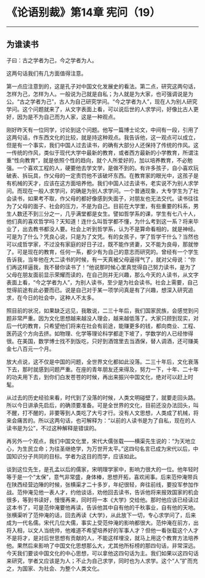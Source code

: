 # 《论语别裁》第14章 宪问（19）

------

## 为谁读书

子曰：古之学者为己，今之学者为人。

这两句话我们有几方面值得注意。

第一点应注意到的，这是孔子对中国文化发展史的看法。第二点，研究这两句话，怎样为己，怎样为人。一般说为己就是自私；为人就是为大家，也可强调说是为公。“古之学者为己”，古人为自己研究学问。“今之学者为人”，现在人为别人研究学问。这个问题就来了，从文字表面上看，可以说后世的人求学问，好像比古人更好，因为是不为自己而为人家，这是一种观点。

刚好昨天有一位同学，讨论到这个问题。他写一篇博士论文，中间有一段，引用了这两句话，作东西文化的比较，就是持这种观点。我告诉他，这一观点可以成立，但是有一个事实，我们中国人过去读书，的确有大部分人还保持了传统的作风。这一传统的作风，类似于现代大学中最新的教育，或者西方最新的小学教育，所谓注重“性向教育”，就是依照个性的趋向，就个人所爱好的，加以培养教育，不必勉强。一个喜欢工程的人，硬要他去学文学，是做不到的。有许多孩子，自小喜欢玩破表、拆玩具，作父母的一定责罚他不该破坏东西。在教育家的眼光中，这孩子是有机械的天才，应该在这方面培养他。我们中国人过去读书，老实说不为别人求学问。而现在一般人求学问，的确是为别人求学问。一个普通现象，大专学生为了社会读书，如果考不取，作父母的都好像感到失面子，对朋友也无法交代。读书往往为了父母的面子、社会的压力，不是为自己。目前在大学里，有些重要的科系，男生人数还不到三分之一，几乎满堂都是女生。譬如哲学系的课，学生有七八十人，他们真的喜欢哲学吗？天知道！连什么叫哲学都不懂，为什么考到这一系？将来毕业了，出去教书都没人要。社会上听到哲学系，认为不是算命看相的，就是神经。可是为了什么？凭良心说，只是为了文凭。有的女孩子，学了哲学干什么？当然也可以成哲学家，不过没有家庭的好日子过，既不能作贤妻，又不能为良母，那就惨了。可是现在的教育，任何一系，都少有为自己的意志而研究的。曾经有一个学生告诉我，当年他在大二读书的时候，有一天真被父母逼得气了，就对父母说：“你们再这样逼我，我不替你读书了！”他说那时候心里真觉得自己努力读书，是为了父母在朋友面前显示荣耀而读的，在自己则并无兴趣，那么今天的人读书，从文字表面上看，“今之学者为人”，为别人读书，至少是为社会读书。社会上需要，自己觉得前途有此必要而已。说是自己对于某一项学问真是有了兴趣，想深入研究追求，在今日的社会中，这种人不太多。

照目前的状况，如果缺乏远见，我敢说，二三十年后，我们国家民族，会感觉到问题非常严重。因为文化思想越来越没人理会，越来越低落了。大家只顾到现实，对后一代的教育，只希望他们将来在社会有前途，能赚更多的钱，都向商业、工程、医药这个方向去挤。如物理、化学等理论科学都走下坡了，学数学的人已经惨得很。在美国，数学博士找不到饭吃，只好到酒馆里去当酒保，替人调酒，还可赚美金七八百元一个月。

放大点说，这不仅是中国的问题，全世界文化都如此没落。二三十年后，文化衰落下去，那时就感到问题严重。在座的青年朋友还来得及，努力一下，十年、二十年的功夫用下去，到你们白发苍苍的时候，再出来振兴中国文化，绝对可以赶上时髦。

从过去的历史经验来看，时代到了没落的时候，人类文明碰壁了，就要走回头路。所以今日讲承先启后，的确须要准备。可是全世界的文化，目前还没办法回头，叫不醒，打不醒的，非要等到人类吃了大亏才行。没有人文思想，人类成了机械，将来会痛苦的。所以这两句话，也可解释为：“以前的人读书是为了自私，现在的人读书是为公”，不过这种解释是错误的。

再另外一个观点，我们中国文化里，宋代大儒张载——横渠先生说的：“为天地立心，为生民立命；为往圣继绝学，为万世开太平。”这四句名言已成为宋代以后，中国知识分子共同的目标。学者为这目的而学，应该如此。

谈到这位先生，是孔孟以后的儒家，宋明理学家中，影响力很大的一位。他年轻时等于是一个“太保”，意气非常盛，身体棒，思想开拓，喜欢闹事。后来范仲淹带兵在陕西经营边陲的时候，张横渠才二十多岁，年纪很轻，奔往前线，要投军参加作战。范仲淹见他一表人才，约他谈话，劝他回去读书，告诉他将来报效国家的机会很多，等到书读好，慢慢再来，同时将一本《大学》交给他。那时他应该已经读过这本书了，可是范仲淹要他再读，告诉他其中自有他的千秋事业，自有他的天地。张横渠听了范仲淹的话，回去再读《大学》，从此放下一切，专心求学问了，后来成为一代名儒。宋代几位大儒，事实上受范仲淹的影响都很大。范仲淹在前方，出将入相，以文人当统帅，他难道不希望培养好的军事人才？但他一看张载这个人才不是将才，是对后世思想有贡献的人，不能这样埋没，就马上用这个教育方法培养他。果然后来影响了中国文化思想那么大，尤其他所标榜的那四句话，非常深远。今天我们要谈中国文化的中心思想，可以拿他这四句话为主。我们如果以这四句话来研究，学者又应该是为人；不止为自己求学，同时也为人求学。这个“人”扩而充之，为国家、为社会、为整个人类文化。


